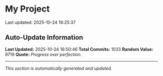 # My Project


Last updated: 2025-10-24 16:25:37
















































































































































































































































































































































































































































































































































































































































































































































































































































































































































































































































































































































































































































































































































































































































































## Auto-Update Information

**Last Updated:** 2025-10-24 16:50:46
**Total Commits:** 1033
**Random Value:** 9719
**Quote:** _Progress over perfection._

---
_This section is automatically generated and updated._